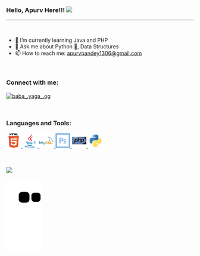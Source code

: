 ### Hello, Apurv Here!!! <img src="https://raw.githubusercontent.com/MartinHeinz/MartinHeinz/master/wave.gif" width="10px">

<hr>
<br>

- 🌱 I’m currently learning Java and PHP
- 💬 Ask me about Python 🐍, Data Structures 
- 📫 How to reach me: apurvpandey1306@gmail.com

<br>
<h3 align="left">Connect with me:</h3>
<p align="left">
<a href="https://instagram.com/baba_.yaga_.og" target="blank"><img align="center" src="https://raw.githubusercontent.com/rahuldkjain/github-profile-readme-generator/master/src/images/icons/Social/instagram.svg" alt="baba_.yaga_.og" height="30" width="40" /></a>
</p>

<br>

<h3 align="left">Languages and Tools:</h3>
<p align="left"> <a href="https://www.w3.org/html/" target="_blank" rel="noreferrer"> <img src="https://raw.githubusercontent.com/devicons/devicon/master/icons/html5/html5-original-wordmark.svg" alt="html5" width="40" height="40"/> </a> <a href="https://www.java.com" target="_blank" rel="noreferrer"> <img src="https://raw.githubusercontent.com/devicons/devicon/master/icons/java/java-original.svg" alt="java" width="40" height="40"/> </a> <a href="https://www.mysql.com/" target="_blank" rel="noreferrer"> <img src="https://raw.githubusercontent.com/devicons/devicon/master/icons/mysql/mysql-original-wordmark.svg" alt="mysql" width="40" height="40"/> </a> <a href="https://www.photoshop.com/en" target="_blank" rel="noreferrer"> <img src="https://raw.githubusercontent.com/devicons/devicon/master/icons/photoshop/photoshop-line.svg" alt="photoshop" width="40" height="40"/> </a> <a href="https://www.php.net" target="_blank" rel="noreferrer"> <img src="https://raw.githubusercontent.com/devicons/devicon/master/icons/php/php-original.svg" alt="php" width="40" height="40"/> </a> <a href="https://www.python.org" target="_blank" rel="noreferrer"> <img src="https://raw.githubusercontent.com/devicons/devicon/master/icons/python/python-original.svg" alt="python" width="40" height="40"/> </a> </p>
<br>
<br>

<img src= "https://github-readme-stats.vercel.app/api?username=ApurvP13&&show_icons=true&title_color=38761d&icon_color=85e86f&text_color=38761d&bg_color=ffbd35">

<br>

![snake gif](https://github.com/ApurvP13/ApurvP13/blob/output/github-contribution-grid-snake.svg)



